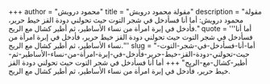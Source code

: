 +++
author = "محمود درويش"
title = "مقولة محمود درويش"
description = "مقولة محمود درويش: أما أنا فسأدخل في شجر التوت حيث تحولني دودة القز خيط حرير، فأدخل في إبرة امرأة من نساء الأساطير، ثم أطير كشال مع الريح."
quote = '''أما أنا فسأدخل في شجر التوت حيث تحولني دودة القز خيط حرير، فأدخل في إبرة امرأة من نساء الأساطير، ثم أطير كشال مع الريح.''' 
slug = "أما-أنا-فسأدخل-في-شجر-التوت-حيث-تحولني-دودة-القز-خيط-حرير-فأدخل-في-إبرة-امرأة-من-نساء-الأساطير-ثم-أطير-كشال-مع-الريح"
+++
أما أنا فسأدخل في شجر التوت حيث تحولني دودة القز خيط حرير، فأدخل في إبرة امرأة من نساء الأساطير، ثم أطير كشال مع الريح.
